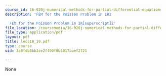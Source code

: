 ```yaml
---
course_id: 16-920j-numerical-methods-for-partial-differential-equations-sma-5212-spring-2003
description: 'FEM for the Poisson Problem in IR2

  FEM for the Poisson Problem in IR[superscript]2'
file_location: /coursemedia/16-920j-numerical-methods-for-partial-differential-equations-sma-5212-spring-2003/3e8fdb3bb3ce2f490f0b5017baef2721_lecs18_19.pdf
file_type: application/pdf
layout: pdf
title: lecs18_19.pdf
type: course
uid: 3e8fdb3bb3ce2f490f0b5017baef2721

---
```

None